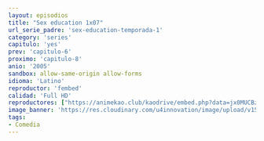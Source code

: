 ```yaml
---
layout: episodios
title: "Sex education 1x07"
url_serie_padre: 'sex-education-temporada-1'
category: 'series'
capitulo: 'yes'
prev: 'capitulo-6'
proximo: 'capitulo-8'
anio: '2005'
sandbox: allow-same-origin allow-forms
idioma: 'Latino'
reproductor: 'fembed'
calidad: 'Full HD'
reproductores: ["https://animekao.club/kaodrive/embed.php?data=jx0MUCBzYiIic9Ex4hsQisFHG8Yn5YpU1O72CqxR8JC6Vhb2u3HWWnmLUeKRQP9dK7D+qqtR9bI0MjIaNNW9Owl4KUeIB3glrNJiI9Rtl2KlWmQnUTjKT0m0ECOCFV5pByWKJ7RPfZ4Q89z1/kjc2+4MAjd6S7UrS97zWG9EKsVvTUJNSZd9tMyBfKpuRhoaeRkhfVwFFIe/XYCQG405C/8e6ZfLrqWD2zzuhdmj3e48aysJhLRn7E/HIdcswhl4bbs8rezPfCL0pNYndscf04siY9XFWJNfUQh5UA70TYkzZH4WVoLSPcf4bqg0xsovRQNZmx4uZ+YIxC3GZvAjtClspYgbbNmcQFfbH1ZSpyS35K1vVOPVS2t2p64xUeTuoqT7iApzRc+NvhoITLnO0A==","https://www.ilovefembed.best/v/7751mugd-z2yz6m"]
image_banner: 'https://res.cloudinary.com/u4innovation/image/upload/v1565906678/sex-poster-min_yeylaj.jpg'
tags:
- Comedia
---
```













